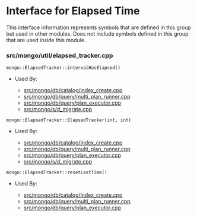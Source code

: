 
# Interface for Elapsed Time
This interface information represents symbols that are defined in this group but used in other modules.  Does not include symbols defined in this group that are used inside this module.

### src/mongo/util/elapsed\_tracker.cpp

<div></div>

    mongo::ElapsedTracker::intervalHasElapsed()

- Used By:

    - [src/mongo/db/catalog/index\_create.cpp](../../../../storage/storage\_layer\_structure)
    - [src/mongo/db/query/multi\_plan\_runner.cpp](../../../../core\_query\_system/query\_execution)
    - [src/mongo/db/query/plan\_executor.cpp](../../../../core\_query\_system/query\_execution)
    - [src/mongo/s/d\_migrate.cpp](../../../../sharding/chunk\_management)

<div></div>

    mongo::ElapsedTracker::ElapsedTracker(int, int)

- Used By:

    - [src/mongo/db/catalog/index\_create.cpp](../../../../storage/storage\_layer\_structure)
    - [src/mongo/db/query/multi\_plan\_runner.cpp](../../../../core\_query\_system/query\_execution)
    - [src/mongo/db/query/plan\_executor.cpp](../../../../core\_query\_system/query\_execution)
    - [src/mongo/s/d\_migrate.cpp](../../../../sharding/chunk\_management)

<div></div>

    mongo::ElapsedTracker::resetLastTime()

- Used By:

    - [src/mongo/db/catalog/index\_create.cpp](../../../../storage/storage\_layer\_structure)
    - [src/mongo/db/query/multi\_plan\_runner.cpp](../../../../core\_query\_system/query\_execution)
    - [src/mongo/db/query/plan\_executor.cpp](../../../../core\_query\_system/query\_execution)
